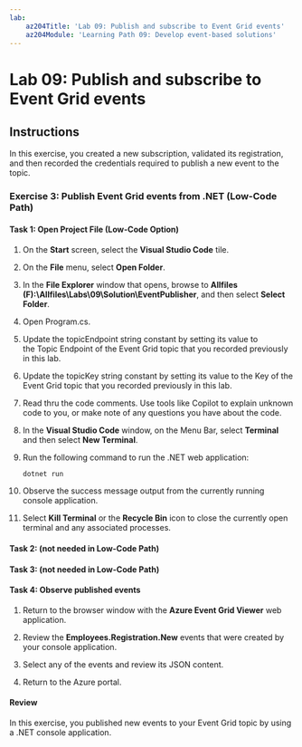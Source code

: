 ```yaml
---
lab:
    az204Title: 'Lab 09: Publish and subscribe to Event Grid events'
    az204Module: 'Learning Path 09: Develop event-based solutions'
---
```


# Lab 09: Publish and subscribe to Event Grid events

## Instructions

In this exercise, you created a new subscription, validated its registration, and then recorded the credentials required to publish a new event to the topic.

### Exercise 3: Publish Event Grid events from .NET (Low-Code Path)

#### Task 1: Open Project File (Low-Code Option)

1. On the **Start** screen, select the **Visual Studio Code** tile.

1. On the **File** menu, select **Open Folder**.

1. In the **File Explorer** window that opens, browse to **Allfiles (F):\\Allfiles\\Labs\\09\\Solution\\EventPublisher**, and then select **Select Folder**.

1. Open Program.cs.

1. Update the topicEndpoint string constant by setting its value to the Topic Endpoint of the Event Grid topic that you recorded previously in this lab.

1. Update the topicKey string constant by setting its value to the Key of the Event Grid topic that you recorded previously in this lab.

1. Read thru the code comments. Use tools like Copilot to explain unknown code to you, or make note of any questions you have about the code.

1. In the **Visual Studio Code** window, on the Menu Bar, select **Terminal** and then select **New Terminal**.

1. Run the following command to run the .NET web application:

    ```powershell
    dotnet run
    ```

1. Observe the success message output from the currently running console application.

1. Select **Kill Terminal** or the **Recycle Bin** icon to close the currently open terminal and any associated processes.

#### Task 2: (not needed in Low-Code Path)

#### Task 3: (not needed in Low-Code Path)

#### Task 4: Observe published events

1. Return to the browser window with the **Azure Event Grid Viewer** web application.

1. Review the **Employees.Registration.New** events that were created by your console application.

1. Select any of the events and review its JSON content.

1. Return to the Azure portal.

#### Review

In this exercise, you published new events to your Event Grid topic by using a .NET console application.
